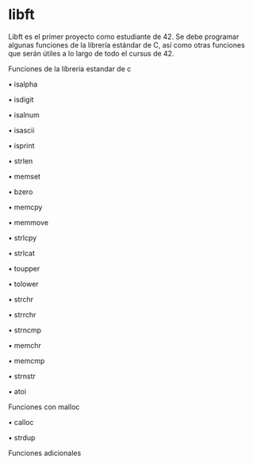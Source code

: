 # libft

Libft es el primer proyecto como estudiante de 42.
Se debe programar algunas funciones de la librería estándar de C, así como otras funciones que serán útiles a lo largo de todo el cursus de 42.

Funciones de la libreria estandar de c

• isalpha

• isdigit

• isalnum

• isascii

• isprint

• strlen

• memset

• bzero

• memcpy

• memmove

• strlcpy

• strlcat

• toupper

• tolower

• strchr

• strrchr

• strncmp

• memchr

• memcmp

• strnstr

• atoi

Funciones con malloc

• calloc

• strdup

Funciones adicionales
